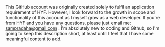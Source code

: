 This GitHub account was originally created solely to fulfil an application requirement of HYF. However, I look forward to the growth in scope and functionality of this account as I myself grow as a web developer. If you're from HYF and you have any questions, please just email me: sampradaha@gmail.com . I'm absolutely new to coding and Github, so I'm going to keep this description short, at least until I feel that I have some meaningful content to add. 



